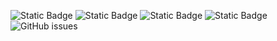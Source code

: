 ![Static Badge](https://img.shields.io/badge/blacklists-60-000000) ![Static Badge](https://img.shields.io/badge/blacklisted-2943459-cc0000) ![Static Badge](https://img.shields.io/badge/whitelisted-2242-00CC00) ![Static Badge](https://img.shields.io/badge/streaming_blacklist-28106-000000) ![GitHub issues](https://img.shields.io/github/issues/fabriziosalmi/blacklists)
